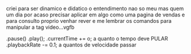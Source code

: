 criei para ser dinamico e didatico o entendimento nao so meu mas quem um dia por acaso precisar aplicar em algo como uma pagina de vendas e para consulto proprio venhar rever e me lembrar os comandos para manipular a tag video...vgfb


.pause()
.play();
.currentTime += o;    a quanto o tempo deve PULAR
.playbackRate -= 0.1; a quantos de velocidade passar
